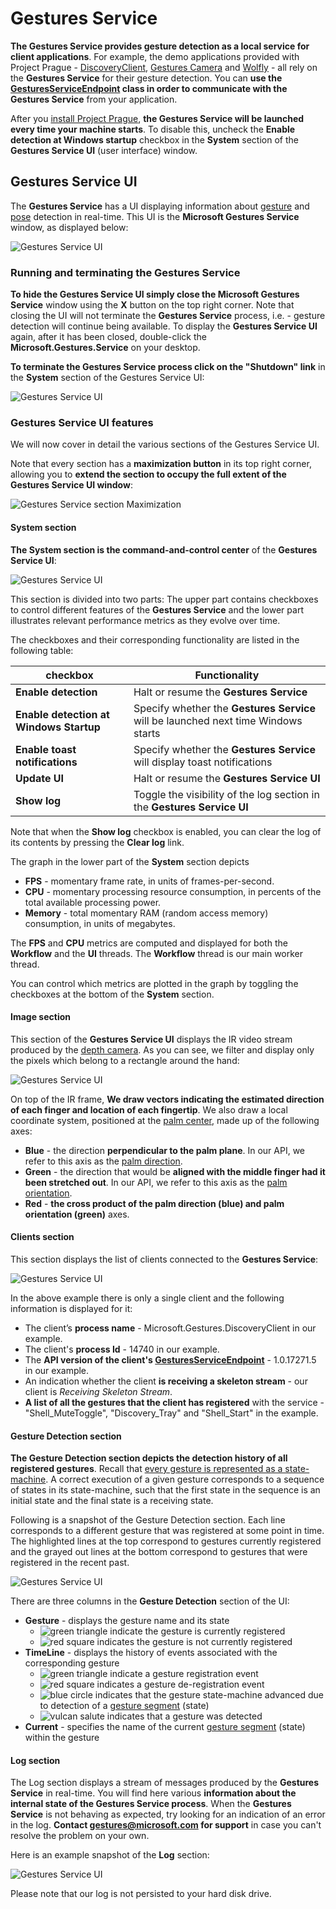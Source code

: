 # Gestures Service

**The Gestures Service provides gesture detection as a local service for client applications**. For example, the demo applications provided with Project Prague - [DiscoveryClient](https://aka.ms/gestures/docs), [Gestures Camera](https://aka.ms/gestures/docs) and [Wolfly](https://aka.ms/gestures/docs) - all rely on the **Gestures Service** for their gesture detection. You can **use the [GesturesServiceEndpoint](http://aka.ms/gestures) class in order to communicate with the Gestures Service** from your application.

After you [install Project Prague](index.md#setting-up-project-prague-on-your-machine), **the Gestures Service will be launched every time your machine starts**. To disable this, uncheck the **Enable detection at Windows startup** checkbox in the **System** section of the **Gestures Service UI** (user interface) window.

## Gestures Service UI

The **Gestures Service** has a UI displaying information about [gesture](index.md#gesture) and [pose](index.md#hand-pose) detection in real-time. This UI is the **Microsoft Gestures Service** window, as displayed below:

![Gestures Service UI](Images/MicrosoftGesturesService.png)

### Running and terminating the Gestures Service

**To hide the Gestures Service UI simply close the Microsoft Gestures Service** window using the **X** button on the top right corner. Note that closing the UI will not terminate the **Gestures Service** process, i.e. - gesture detection will continue being available. To display the **Gestures Service UI** again, after it has been closed, double-click the **Microsoft.Gestures.Service** on your desktop.

**To terminate the Gestures Service process click on the "Shutdown" link** in the **System** section of the Gestures Service UI:

![Gestures Service UI](Images/MicrosoftGesturesService_Shutdown.png)

### Gestures Service UI features

We will now cover in detail the various sections of the Gestures Service UI.

Note that every section has a **maximization button** in its top right corner, allowing you to **extend the section to occupy the full extent of the Gestures Service UI window**:

![Gestures Service section Maximization](Images/MicrosoftGesturesService_Maximize.png)

#### System section

**The System section is the command-and-control center** of the **Gestures Service UI**:

![Gestures Service UI](Images/MicrosoftGesturesService_System.png)

This section is divided into two parts: The upper part contains checkboxes to control different features of the **Gestures Service** and the lower part illustrates relevant performance metrics as they evolve over time.

The checkboxes and their corresponding functionality are listed in the following table:

checkbox     | Functionality
------------- | ------------
**Enable detection** | Halt or resume the **Gestures Service**
**Enable detection at Windows Startup** | Specify whether the **Gestures Service** will be launched next time Windows starts
**Enable toast notifications** | Specify whether the **Gestures Service** will display toast notifications
**Update UI** | Halt or resume the **Gestures Service UI**
**Show log** | Toggle the visibility of the log section in the **Gestures Service UI**

Note that when the **Show log** checkbox is enabled, you can clear the log of its contents by pressing the **Clear log** link.

The graph in the lower part of the **System** section depicts

- **FPS** - momentary frame rate, in units of frames-per-second.
- **CPU** - momentary processing resource consumption, in percents of the total available processing power.
- **Memory** - total momentary RAM (random access memory) consumption, in units of megabytes.

The **FPS** and **CPU** metrics are computed and displayed for both the **Workflow** and the **UI** threads. The **Workflow** thread is our main worker thread.

You can control which metrics are plotted in the graph by toggling the checkboxes at the bottom of the **System** section.

#### Image section

This section of the **Gestures Service UI** displays the IR video stream produced by the [depth camera](index.md#supported-depth-cameras). As you can see, we filter and display only the pixels which belong to a rectangle around the hand:

![Gestures Service UI](Images/MicrosoftGesturesService_Image.png)

On top of the IR frame, **We draw vectors indicating the estimated direction of each finger and location of each fingertip**. We also draw a local coordinate system, positioned at the [palm center](http://aka.ms/gestures), made up of the following axes:

- **Blue** - the direction **perpendicular to the palm plane**. In our API, we refer to this axis as the [palm direction](http://aka.ms/gestures).
- **Green** - the direction that would be **aligned with the middle finger had it been stretched out**. In our API, we refer to this axis as the [palm orientation](http://aka.ms/gestures).
- **Red** - **the cross product of the palm direction (blue) and palm orientation (green)** axes.

#### Clients section

This section displays the list of clients connected to the **Gestures Service**:

![Gestures Service UI](Images/MicrosoftGesturesService_Clients.png)

In the above example there is only a single client and the following information is displayed for it:

- The client’s **process name** - Microsoft.Gestures.DiscoveryClient in our example.
- The client's **process Id** - 14740 in our example.
- The **API version of the client's [GesturesServiceEndpoint](http://aka.ms/gestures)** - 1.0.17271.5 in our example.
- An indication whether the client **is receiving a skeleton stream** - our client is *Receiving Skeleton Stream*.
- **A list of all the gestures that the client has registered** with the service - "Shell_MuteToggle", "Discovery_Tray" and "Shell_Start" in the example.

#### Gesture Detection section

**The Gesture Detection section depicts the detection history of all registered gestures**. Recall that [every gesture is represented as a state-machine](index.md#gesture). A correct execution of a given gesture corresponds to a sequence of states in its state-machine, such that the first state in the sequence is an initial state and the final state is a receiving state.

Following is a snapshot of the Gesture Detection section. Each line corresponds to a different gesture that was registered at some point in time. The highlighted lines at the top correspond to gestures currently registered and the grayed out lines at the bottom correspond to gestures that were registered in the recent past.

![Gestures Service UI](Images/MicrosoftGesturesService_Timeline.png)

There are three columns in the **Gesture Detection** section of the UI:

- **Gesture** - displays the gesture name and its state
  - ![green triangle](images\GreenTriangle.png) indicate the gesture is currently registered
  - ![red square](images\RedSquare.png) indicates the gesture is not currently registered
- **TimeLine** - displays the history of events associated with the corresponding gesture
  - ![green triangle](images\GreenTriangle.png) indicate a gesture registration event
  - ![red square](images\RedSquare.png) indicates a gesture de-registration event
  - ![blue circle](images\BlueCircle.png) indicates that the gesture state-machine advanced due to detection of a [gesture segment](https://docs.microsoft.com/en-us/dotnet/api/microsoft.gestures.gesturesegment) (state)
  - ![vulcan salute](images\VulcanSalute.png) indicates that a gesture was detected
- **Current** - specifies the name of the current [gesture segment](https://docs.microsoft.com/en-us/dotnet/api/microsoft.gestures.gesturesegment) (state) within the gesture 

#### Log section

The Log section displays a stream of messages produced by the **Gestures Service** in real-time. You will find here various **information about the internal state of the Gestures Service process**. When the **Gestures Service** is not behaving as expected, try looking for an indication of an error in the log. **Contact [gestures@microsoft.com](http://aka.ms/gestures) for support** in case you can't resolve the problem on your own.

Here is an example snapshot of the **Log** section:

![Gestures Service UI](Images/MicrosoftGesturesService_Log.png)

Please note that our log is not persisted to your hard disk drive.